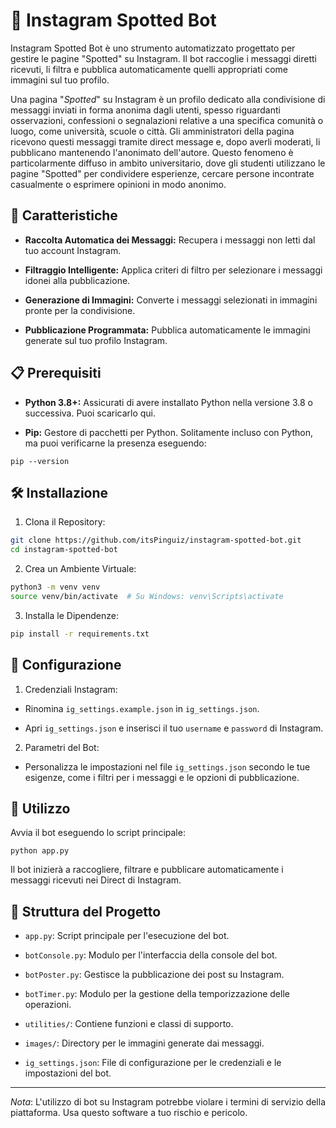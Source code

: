# 📸 Instagram Spotted Bot

Instagram Spotted Bot è uno strumento automatizzato progettato per gestire le pagine "Spotted" su Instagram. Il bot raccoglie i messaggi diretti ricevuti, li filtra e pubblica automaticamente quelli appropriati come immagini sul tuo profilo.

Una pagina "_Spotted_" su Instagram è un profilo dedicato alla condivisione di messaggi inviati in forma anonima dagli utenti, spesso riguardanti osservazioni, confessioni o segnalazioni relative a una specifica comunità o luogo, come università, scuole o città. Gli amministratori della pagina ricevono questi messaggi tramite direct message e, dopo averli moderati, li pubblicano mantenendo l'anonimato dell'autore. Questo fenomeno è particolarmente diffuso in ambito universitario, dove gli studenti utilizzano le pagine "Spotted" per condividere esperienze, cercare persone incontrate casualmente o esprimere opinioni in modo anonimo.

## 🌟 Caratteristiche

- **Raccolta Automatica dei Messaggi:** Recupera i messaggi non letti dal tuo account Instagram.

- **Filtraggio Intelligente:** Applica criteri di filtro per selezionare i messaggi idonei alla pubblicazione.

- **Generazione di Immagini:** Converte i messaggi selezionati in immagini pronte per la condivisione.

- **Pubblicazione Programmata:** Pubblica automaticamente le immagini generate sul tuo profilo Instagram.

## 📋 Prerequisiti

- **Python 3.8+:** Assicurati di avere installato Python nella versione 3.8 o successiva. Puoi scaricarlo qui.

- **Pip:** Gestore di pacchetti per Python. Solitamente incluso con Python, ma puoi verificarne la presenza eseguendo:
```
pip --version
```
## 🛠️ Installazione

1. Clona il Repository:
```bash
git clone https://github.com/itsPinguiz/instagram-spotted-bot.git
cd instagram-spotted-bot
```

2. Crea un Ambiente Virtuale:
```bash
python3 -m venv venv
source venv/bin/activate  # Su Windows: venv\Scripts\activate
```

3. Installa le Dipendenze:
```bash
pip install -r requirements.txt
```

## 🔧 Configurazione

1. Credenziali Instagram:

- Rinomina `ig_settings.example.json` in `ig_settings.json`.

- Apri `ig_settings.json` e inserisci il tuo `username` e `password` di Instagram.

2. Parametri del Bot:

- Personalizza le impostazioni nel file `ig_settings.json` secondo le tue esigenze, come i filtri per i messaggi e le opzioni di pubblicazione.

## 🚀 Utilizzo

Avvia il bot eseguendo lo script principale:
```
python app.py
```
Il bot inizierà a raccogliere, filtrare e pubblicare automaticamente i messaggi ricevuti nei Direct di Instagram.

## 📂 Struttura del Progetto

- `app.py`: Script principale per l'esecuzione del bot.

- `botConsole.py`: Modulo per l'interfaccia della console del bot.

- `botPoster.py`: Gestisce la pubblicazione dei post su Instagram.

- `botTimer.py`: Modulo per la gestione della temporizzazione delle operazioni.

- `utilities/`: Contiene funzioni e classi di supporto.

- `images/`: Directory per le immagini generate dai messaggi.

- `ig_settings.json`: File di configurazione per le credenziali e le impostazioni del bot.

--- 

_Nota_: L'utilizzo di bot su Instagram potrebbe violare i termini di servizio della piattaforma. Usa questo software a tuo rischio e pericolo.

